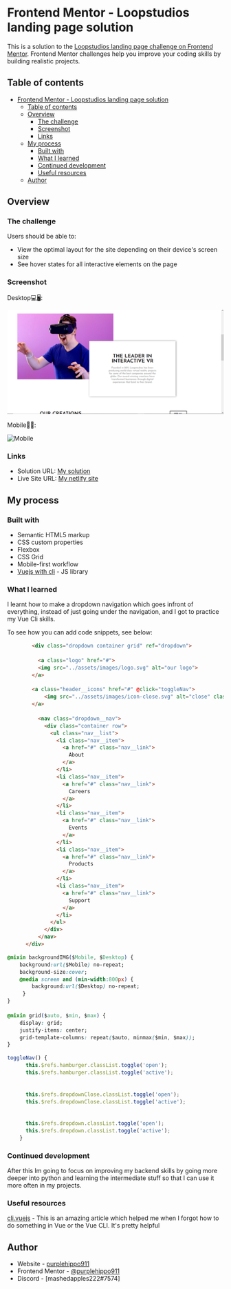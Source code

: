 # Frontend Mentor - Loopstudios landing page solution

This is a solution to the [Loopstudios landing page challenge on Frontend Mentor](https://www.frontendmentor.io/challenges/loopstudios-landing-page-N88J5Onjw). Frontend Mentor challenges help you improve your coding skills by building realistic projects. 

## Table of contents

- [Frontend Mentor - Loopstudios landing page solution](#frontend-mentor---loopstudios-landing-page-solution)
  - [Table of contents](#table-of-contents)
  - [Overview](#overview)
    - [The challenge](#the-challenge)
    - [Screenshot](#screenshot)
    - [Links](#links)
  - [My process](#my-process)
    - [Built with](#built-with)
    - [What I learned](#what-i-learned)
    - [Continued development](#continued-development)
    - [Useful resources](#useful-resources)
  - [Author](#author)
## Overview

### The challenge

Users should be able to:

- View the optimal layout for the site depending on their device's screen size
- See hover states for all interactive elements on the page

### Screenshot
  Desktop💻🖥:

![Desktop](./src/assets/design/loopstudios.png)

Mobile📱📱:

![Mobile](./src/assets/design/mobileScreenshot.png)

### Links

- Solution URL: [My solution](https://your-solution-url.com)
- Live Site URL: [My netlify site](hhttps://loopstudiomy.netlify.app/#)

## My process

### Built with

- Semantic HTML5 markup
- CSS custom properties
- Flexbox
- CSS Grid
- Mobile-first workflow
- [Vuejs with cli](https://vuejs.org/) - JS library

### What I learned

I learnt how to make a dropdown navigation which goes infront of everything, instead of just going under the navigation, and I got to practice my Vue Cli skills.

To see how you can add code snippets, see below:

```html
        <div class="dropdown container grid" ref="dropdown">
  
          <a class="logo" href="#">
          <img src="../assets/images/logo.svg" alt="our logo">
        </a>
        
        <a class="header__icons" href="#" @click="toggleNav">
            <img src="../assets/images/icon-close.svg" alt="close" class="closeButton" ref="dropdownClose"/>
        </a>

          <nav class="dropdown__nav">
            <div class="container row">
              <ul class="nav__list">
                <li class="nav__item">
                  <a href="#" class="nav__link">
                    About
                  </a>
                </li>
                <li class="nav__item">
                  <a href="#" class="nav__link">
                    Careers
                  </a>
                </li>
                <li class="nav__item">
                  <a href="#" class="nav__link">
                    Events
                  </a>
                </li>
                <li class="nav__item">
                  <a href="#" class="nav__link">
                    Products
                  </a>
                </li>
                <li class="nav__item">
                  <a href="#" class="nav__link">
                    Support
                  </a>
                </li>
              </ul>
            </div>
          </nav>
      </div>
```
```css
@mixin backgroundIMG($Mobile, $Desktop) {
    background:url($Mobile) no-repeat;
    background-size:cover;
    @media screen and (min-width:800px) {
        background:url($Desktop) no-repeat;
     }
}

@mixin grid($auto, $min, $max) {
    display: grid;
    justify-items: center;
    grid-template-columns: repeat($auto, minmax($min, $max));
}
```
```js
toggleNav() {
      this.$refs.hamburger.classList.toggle('open');
      this.$refs.hamburger.classList.toggle('active');

      
      this.$refs.dropdownClose.classList.toggle('open');
      this.$refs.dropdownClose.classList.toggle('active');

      
      this.$refs.dropdown.classList.toggle('open');
      this.$refs.dropdown.classList.toggle('active');
    }
```

### Continued development

After this Im going to focus on improving my backend skills by going more deeper into python and learning the intermediate stuff so that I can use it more often in my projects.
### Useful resources

[cli.vuejs](https://cli.vuejs.org/guide/deployment.html) - This is an amazing article which helped me when I forgot how to do something in Vue or the Vue CLI. It's pretty helpful

## Author

- Website - [purplehippo911](https://purplehippo911.github.io/website/)
- Frontend Mentor - [@purplehippo911](https://www.frontendmentor.io/profile/purplehippo911)
- Discord - [mashedapples222#7574]